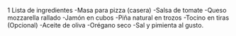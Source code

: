 1 Lista de ingredientes
    -Masa para pizza (casera)
    -Salsa de tomate
    -Queso mozzarella rallado
    -Jamón en cubos
    -Piña natural en trozos
    -Tocino en tiras (Opcional)
    -Aceite de oliva
    -Orégano seco
    -Sal y pimienta al gusto. 